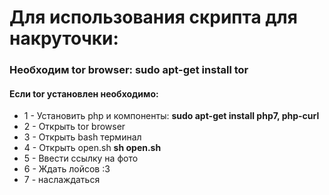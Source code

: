 <h1>Для использования скрипта для накруточки:</h1>
<h3>Необходим tor browser: sudo apt-get install tor</h3>
<h4>Если tor установлен необходимо:</h4>
<ul>
  <li>1 - Установить php и компоненты: <b>sudo apt-get install php7, php-curl</b></li>
<li>2 - Открыть tor browser</li>
<li>3 - Открыть bash терминал</li>
<li>4 - Открыть open.sh <b>sh open.sh</b></li>
<li>5 - Ввести ссылку на фото</li>
<li>6 - Ждать лойсов :3</li>
<li>7 - наслаждаться</li>
</ul>
